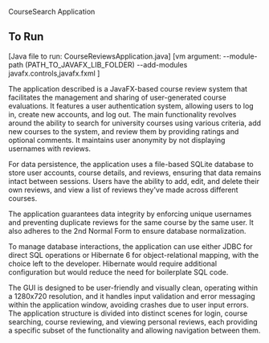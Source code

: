 CourseSearch Application

## To Run

[Java file to run: CourseReviewsApplication.java]
[vm argument: --module-path (PATH_TO_JAVAFX_LIB_FOLDER) --add-modules javafx.controls,javafx.fxml ]


The application described is a JavaFX-based course review system that facilitates the management and sharing of user-generated course evaluations. It features a user authentication system, allowing users to log in, create new accounts, and log out. The main functionality revolves around the ability to search for university courses using various criteria, add new courses to the system, and review them by providing ratings and optional comments. It maintains user anonymity by not displaying usernames with reviews.

For data persistence, the application uses a file-based SQLite database to store user accounts, course details, and reviews, ensuring that data remains intact between sessions. Users have the ability to add, edit, and delete their own reviews, and view a list of reviews they've made across different courses.

The application guarantees data integrity by enforcing unique usernames and preventing duplicate reviews for the same course by the same user. It also adheres to the 2nd Normal Form to ensure database normalization.

To manage database interactions, the application can use either JDBC for direct SQL operations or Hibernate 6 for object-relational mapping, with the choice left to the developer. Hibernate would require additional configuration but would reduce the need for boilerplate SQL code.

The GUI is designed to be user-friendly and visually clean, operating within a 1280x720 resolution, and it handles input validation and error messaging within the application window, avoiding crashes due to user input errors. The application structure is divided into distinct scenes for login, course searching, course reviewing, and viewing personal reviews, each providing a specific subset of the functionality and allowing navigation between them.
